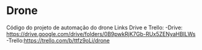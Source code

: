 # Drone
Código do projeto de automação do drone
Links Drive e Trello:
-Drive: https://drive.google.com/drive/folders/0B9pwkRjK7Gb-RUx5ZENyaHBILWs
-Trello:https://trello.com/b/ttfz9oLi/drone

